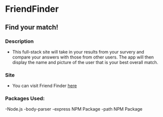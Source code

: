 # FriendFinder
## Find your match!

### Description
- This full-stack site will take in your results from your survery and compare your answers with those from other users. The app will then display the name and picture of the user that is your best overall match.

### Site
- You can visit Friend Finder [here](https://immense-coast-11111.herokuapp.com/)


### Packages Used: 
-Node.js
-body-parser
-express NPM Package
-path NPM Package